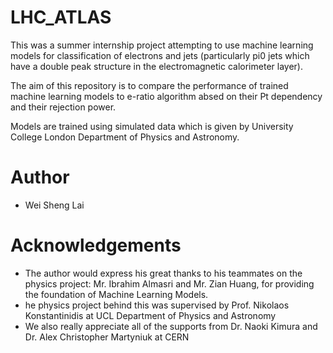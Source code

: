 # LHC_ATLAS

This was a summer internship project attempting to use machine learning models for classification of electrons and jets (particularly pi0 jets which have a double peak structure in the electromagnetic calorimeter layer).

The aim of this repository is to compare the performance of trained machine learning models to e-ratio algorithm absed on their Pt dependency and their rejection power.

Models are trained using simulated data which is given by University College London Department of Physics and Astronomy.

# Author
- Wei Sheng Lai 


# Acknowledgements
- The author would express his great thanks to his teammates on the physics project: Mr. Ibrahim Almasri and Mr. Zian Huang, for providing the foundation of Machine Learning Models.
- he physics project behind this was supervised by Prof. Nikolaos Konstantinidis at UCL Department of Physics and Astronomy
- We also really appreciate all of the supports from Dr. Naoki Kimura and Dr. Alex Christopher Martyniuk at CERN
